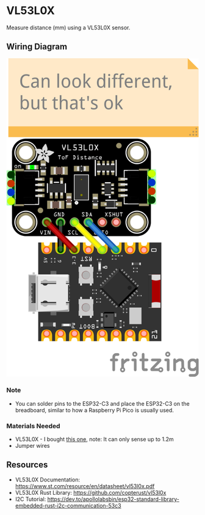# VL53L0X
Measure distance (mm) using a VL53L0X sensor.

## Wiring Diagram
![Fritzing Bread Board](./Sketch_bb.png)

### Note
- You can solder pins to the ESP32-C3 and place the ESP32-C3 on the breadboard, similar to how a Raspberry Pi Pico is usually used.

### Materials Needed
- VL53L0X - I bought [this one](https://www.aliexpress.us/item/3256805991515041.html), note: It can only sense up to 1.2m 
- Jumper wires

## Resources
- VL53L0X Documentation: https://www.st.com/resource/en/datasheet/vl53l0x.pdf
- VL53L0X Rust Library: https://github.com/copterust/vl53l0x
- I2C Tutorial: https://dev.to/apollolabsbin/esp32-standard-library-embedded-rust-i2c-communication-53c3
